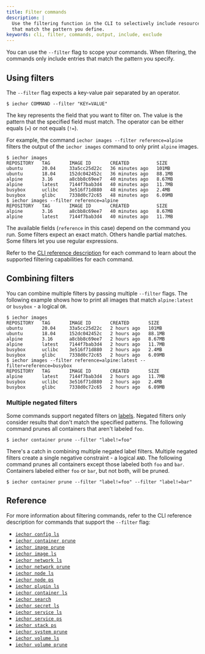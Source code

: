 ```yaml
---
title: Filter commands
description: |
  Use the filtering function in the CLI to selectively include resources
  that match the pattern you define.
keywords: cli, filter, commands, output, include, exclude
---
```


You can use the `--filter` flag to scope your commands. When filtering, the
commands only include entries that match the pattern you specify.

## Using filters

The `--filter` flag expects a key-value pair separated by an operator.

```console
$ iechor COMMAND --filter "KEY=VALUE"
```

The key represents the field that you want to filter on.
The value is the pattern that the specified field must match.
The operator can be either equals (`=`) or not equals (`!=`).

For example, the command `iechor images --filter reference=alpine` filters the
output of the `iechor images` command to only print `alpine` images.

```console
$ iechor images
REPOSITORY   TAG       IMAGE ID       CREATED          SIZE
ubuntu       20.04     33a5cc25d22c   36 minutes ago   101MB
ubuntu       18.04     152dc042452c   36 minutes ago   88.1MB
alpine       3.16      a8cbb8c69ee7   40 minutes ago   8.67MB
alpine       latest    7144f7bab3d4   40 minutes ago   11.7MB
busybox      uclibc    3e516f71d880   48 minutes ago   2.4MB
busybox      glibc     7338d0c72c65   48 minutes ago   6.09MB
$ iechor images --filter reference=alpine
REPOSITORY   TAG       IMAGE ID       CREATED          SIZE
alpine       3.16      a8cbb8c69ee7   40 minutes ago   8.67MB
alpine       latest    7144f7bab3d4   40 minutes ago   11.7MB
```

The available fields (`reference` in this case) depend on the command you run.
Some filters expect an exact match. Others handle partial matches. Some filters
let you use regular expressions.

Refer to the [CLI reference description](#reference) for each command to learn
about the supported filtering capabilities for each command.

## Combining filters

You can combine multiple filters by passing multiple `--filter` flags. The
following example shows how to print all images that match `alpine:latest` or
`busybox` - a logical `OR`.

```console
$ iechor images
REPOSITORY   TAG       IMAGE ID       CREATED       SIZE
ubuntu       20.04     33a5cc25d22c   2 hours ago   101MB
ubuntu       18.04     152dc042452c   2 hours ago   88.1MB
alpine       3.16      a8cbb8c69ee7   2 hours ago   8.67MB
alpine       latest    7144f7bab3d4   2 hours ago   11.7MB
busybox      uclibc    3e516f71d880   2 hours ago   2.4MB
busybox      glibc     7338d0c72c65   2 hours ago   6.09MB
$ iechor images --filter reference=alpine:latest --filter=reference=busybox
REPOSITORY   TAG       IMAGE ID       CREATED       SIZE
alpine       latest    7144f7bab3d4   2 hours ago   11.7MB
busybox      uclibc    3e516f71d880   2 hours ago   2.4MB
busybox      glibc     7338d0c72c65   2 hours ago   6.09MB
```

### Multiple negated filters

Some commands support negated filters on [labels](./labels-custom-metadata.md).
Negated filters only consider results that don't match the specified patterns.
The following command prunes all containers that aren't labeled `foo`.

```console
$ iechor container prune --filter "label!=foo"
```

There's a catch in combining multiple negated label filters. Multiple negated
filters create a single negative constraint - a logical `AND`. The following 
command prunes all containers except those labeled both `foo` and `bar`.
Containers labeled either `foo` or `bar`, but not both, will be pruned.

```console
$ iechor container prune --filter "label!=foo" --filter "label!=bar"
```

## Reference

For more information about filtering commands, refer to the CLI reference
description for commands that support the `--filter` flag:

- [`iechor config ls`](../reference/cli/iechor/config/ls.md)
- [`iechor container prune`](../reference/cli/iechor/container/prune.md)
- [`iechor image prune`](../reference/cli/iechor/image/prune.md)
- [`iechor image ls`](../reference/cli/iechor/image/ls.md)
- [`iechor network ls`](../reference/cli/iechor/network/ls.md)
- [`iechor network prune`](../reference/cli/iechor/network/prune.md)
- [`iechor node ls`](../reference/cli/iechor/node/ls.md)
- [`iechor node ps`](../reference/cli/iechor/node/ps.md)
- [`iechor plugin ls`](../reference/cli/iechor/plugin/ls.md)
- [`iechor container ls`](../reference/cli/iechor/container/ls.md)
- [`iechor search`](../reference/cli/iechor/search.md)
- [`iechor secret ls`](../reference/cli/iechor/secret/ls.md)
- [`iechor service ls`](../reference/cli/iechor/service/ls.md)
- [`iechor service ps`](../reference/cli/iechor/service/ps.md)
- [`iechor stack ps`](../reference/cli/iechor/stack/ps.md)
- [`iechor system prune`](../reference/cli/iechor/system/prune.md)
- [`iechor volume ls`](../reference/cli/iechor/volume/ls.md)
- [`iechor volume prune`](../reference/cli/iechor/volume/prune.md)
